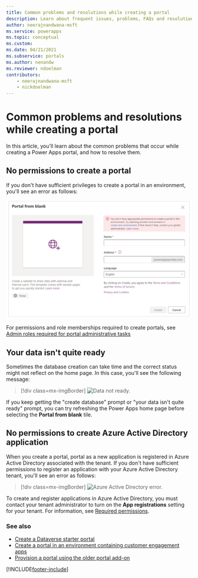 ```yaml
---
title: Common problems and resolutions while creating a portal
description: Learn about frequent issues, problems, FAQs and resolutions while creating a Power Apps portal.
author: neerajnandwana-msft
ms.service: powerapps
ms.topic: conceptual
ms.custom: 
ms.date: 04/21/2021
ms.subservice: portals
ms.author: nenandw
ms.reviewer: ndoelman
contributors:
    - neerajnandwana-msft
    - nickdoelman
---
```


# Common problems and resolutions while creating a portal

In this article, you'll learn about the common problems that occur while creating a Power Apps portal, and how to resolve them.

## No permissions to create a portal

If you don't have sufficient privileges to create a portal in an environment, you'll see an error as follows:

![Create portal error.](media/portal-create-error.png "You don't have appropriate permissions to create a portal in this environment. Try selecting another environment or create new environment. If that doesn't help, contact your global administrator.")

For permissions and role memberships required to create portals, see [Admin roles required for portal administrative tasks](admin/portal-admin-roles.md)

## Your data isn't quite ready

Sometimes the database creation can take time and the correct status might not reflect on the home page. In this case, you'll see the following message:

> [!div class=mx-imgBorder]
> ![Data not ready.](media/data-not-ready.png "Your data isn't quite ready. The database that includes data for this app is still being built. We'll let you know once it's ready.")

If you keep getting the "create database" prompt or "your data isn't quite ready" prompt, you can try refreshing the Power Apps home page before selecting the **Portal from blank** tile.

## No permissions to create Azure Active Directory application

When you create a portal, portal as a new application is registered in Azure Active Directory associated with the tenant. If you don't have sufficient permissions to register an application with your Azure Active Directory tenant, you'll see an error as follows:

> [!div class=mx-imgBorder]
> ![Azure Active Directory error.](media/azure-ad-error.png "You don't have required permissions to create Azure Active Directory applications in this tenant.")

To create and register applications in Azure Active Directory, you must contact your tenant administrator to turn on the **App registrations** setting for your tenant. For information, see [Required permissions](/azure/active-directory/develop/howto-create-service-principal-portal#required-permissions).

### See also

- [Create a Dataverse starter portal](create-portal.md)
- [Create a portal in an environment containing customer engagement apps](create-dynamics-portal.md)
- [Provision a portal using the older portal add-on](provision-portal-add-on.md)


[!INCLUDE[footer-include](../../includes/footer-banner.md)]